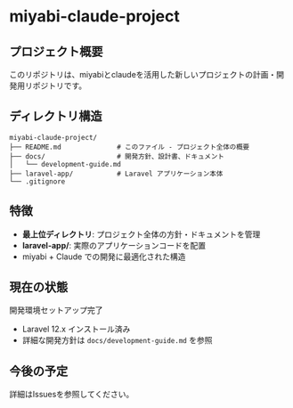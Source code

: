 # miyabi-claude-project

## プロジェクト概要

このリポジトリは、miyabiとclaudeを活用した新しいプロジェクトの計画・開発用リポジトリです。

## ディレクトリ構造

```
miyabi-claude-project/
├── README.md              # このファイル - プロジェクト全体の概要
├── docs/                  # 開発方針、設計書、ドキュメント
│   └── development-guide.md
├── laravel-app/           # Laravel アプリケーション本体
└── .gitignore
```

## 特徴

- **最上位ディレクトリ**: プロジェクト全体の方針・ドキュメントを管理
- **laravel-app/**: 実際のアプリケーションコードを配置
- miyabi + Claude での開発に最適化された構造

## 現在の状態

開発環境セットアップ完了
- Laravel 12.x インストール済み
- 詳細な開発方針は `docs/development-guide.md` を参照

## 今後の予定

詳細はIssuesを参照してください。
